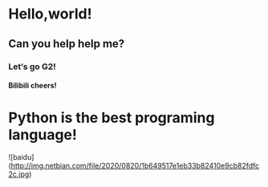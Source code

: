 # Hello,world!
##  Can you help help me?
###  Let‘s go G2!
####  Bilibili cheers!
#  Python is the best programing language!

![baidu]
(http://img.netbian.com/file/2020/0820/1b649517e1eb33b82410e9cb82fdfc2c.jpg)
